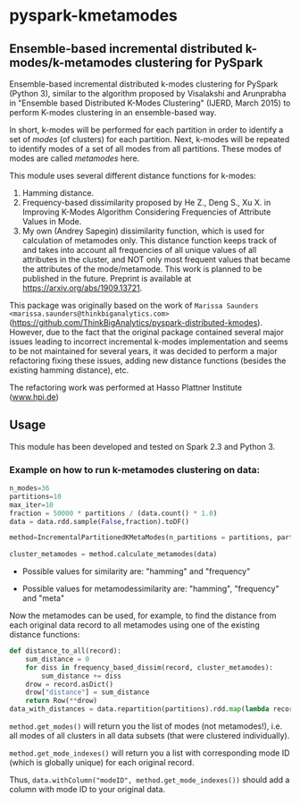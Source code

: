 # pyspark-kmetamodes

## Ensemble-based incremental distributed k-modes/k-metamodes clustering for PySpark

Ensemble-based incremental distributed k-modes clustering for PySpark (Python 3), similar to the algorithm proposed by Visalakshi and Arunprabha in "Ensemble based Distributed K-Modes Clustering" (IJERD, March 2015) to perform K-modes clustering in an ensemble-based way.

In short, k-modes will be performed for each partition in order to identify a set of *modes* (of clusters) for each partition. Next, k-modes will be repeated to identify modes of a set of all modes from all partitions. These modes of modes are called *metamodes* here.

This module uses several different distance functions for k-modes:

1) Hamming distance.
2) Frequency-based dissimilarity proposed by He Z., Deng S., Xu X. in Improving K-Modes Algorithm Considering Frequencies of Attribute Values in Mode.
3) My own (Andrey Sapegin) dissimilarity function, which is used for calculation of metamodes only. This distance function keeps track of and takes into account all frequencies of all unique values of all attributes in the cluster, and NOT only most frequent values that became the attributes of the mode/metamode. This work is planned to be published in the future. Preprint is available at https://arxiv.org/abs/1909.13721.

This package was originally based on the work of `Marissa Saunders <marissa.saunders@thinkbiganalytics.com>` (https://github.com/ThinkBigAnalytics/pyspark-distributed-kmodes). However, due to the fact that the original package contained several major issues leading to incorrect incremental k-modes implementation and seems to be not maintained for several years, it was decided to perform a major refactoring fixing these issues, adding new distance functions (besides the existing hamming distance), etc.

The refactoring work was performed at Hasso Plattner Institute (www.hpi.de)

## Usage

This module has been developed and tested on Spark 2.3 and Python 3.

### Example on how to run k-metamodes clustering on data:

```python
n_modes=36
partitions=10
max_iter=10
fraction = 50000 * partitions / (data.count() * 1.0)
data = data.rdd.sample(False,fraction).toDF()

method=IncrementalPartitionedKMetaModes(n_partitions = partitions, partition_size = 50000, n_clusters = n_modes,max_dist_iter = max_iter,local_kmodes_iter = max_iter, similarity = "frequency", metamodessimilarity = "hamming")
    	
cluster_metamodes = method.calculate_metamodes(data)
```

* Possible values for similarity are: "hamming" and "frequency"

* Possible values for metamodessimilarity are: "hamming", "frequency" and "meta"

Now the metamodes can be used, for example, to find the distance from each original data record to all metamodes using one of the existing distance functions:

```python
def distance_to_all(record):
	sum_distance = 0
	for diss in frequency_based_dissim(record, cluster_metamodes):
		sum_distance += diss
	drow = record.asDict()
	drow["distance"] = sum_distance
	return Row(**drow)
data_with_distances = data.repartition(partitions).rdd.map(lambda record: distance_to_all(record))
```

`method.get_modes()` will return you the list of modes (not metamodes!), i.e. all modes of all clusters in all data subsets (that were clustered individually).

`method.get_mode_indexes()` will return you a list with corresponding mode ID (which is globally unique) for each original record.

Thus, `data.withColumn("modeID", method.get_mode_indexes())` should add a column with mode ID to your original data.
